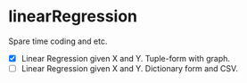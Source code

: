 # linearRegression
Spare time coding and etc.
- [X]  Linear Regression given X and Y. Tuple-form with graph.
- [ ]  Linear Regression given X and Y. Dictionary form and CSV.
